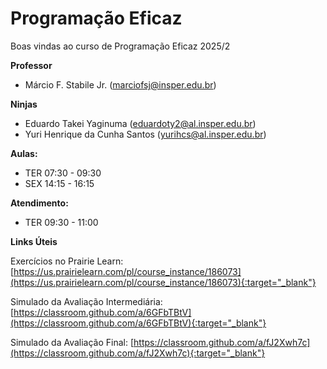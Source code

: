 # Programação Eficaz

Boas vindas ao curso de Programação Eficaz 2025/2

**Professor**

- Márcio F. Stabile Jr. (marciofsj@insper.edu.br)

**Ninjas**

- Eduardo Takei Yaginuma (eduardoty2@al.insper.edu.br)
- Yuri Henrique da Cunha Santos (yurihcs@al.insper.edu.br)

**Aulas:**

- TER 07:30 - 09:30
- SEX 14:15 - 16:15

**Atendimento:**

- TER 09:30 - 11:00

<!-- **Algumas Datas**

- 17/08: Entrega do [ELI5](entregas/01-ELI5.md)
- 29/08: Entrega do [Projeto 1](projetos/projeto1/index.md)
- 29/08: Entrega da [APS1](projetos/aps1.md)
- 19/03: Entrega do [Projeto 2](projetos/projeto2/index.md)
- 06/04: Entrega da [APS2](projetos/aps2.md) -->

<!-- - ~~16/08: Entrega do [Desafio CSS]~~
- 19/08: Entrega do [Desafio CSS](aulas/02-desafio-css.md)
- 27/08: Entrega do [Projeto 1A](projetos/projeto1/projeto1a.md)
- 17/09: Entrega do [Projeto 1B](projetos/projeto1/projeto1b.md)
- ~~07/10: Entrega do [Servidor JS]~~
- ~~08/10: Entrega do [Servidor JS]~~
- 13/10: Entrega do [Servidor JS](entregas/03-servidor-js.md)
- ~~29/10: Entrega do [Projeto 2]~~
- 03/11: Entrega do [Projeto 2](projetos/projeto2.md)
- 19/11: Entrega do [Projeto 3](projetos/projeto3.md) -->

**Links Úteis**

Exercícios no Prairie Learn: [https://us.prairielearn.com/pl/course_instance/186073](https://us.prairielearn.com/pl/course_instance/186073){:target="_blank"}

Simulado da Avaliação Intermediária: [https://classroom.github.com/a/6GFbTBtV](https://classroom.github.com/a/6GFbTBtV){:target="_blank"}

Simulado da Avaliação Final: [https://classroom.github.com/a/fJ2Xwh7c](https://classroom.github.com/a/fJ2Xwh7c){:target="_blank"}